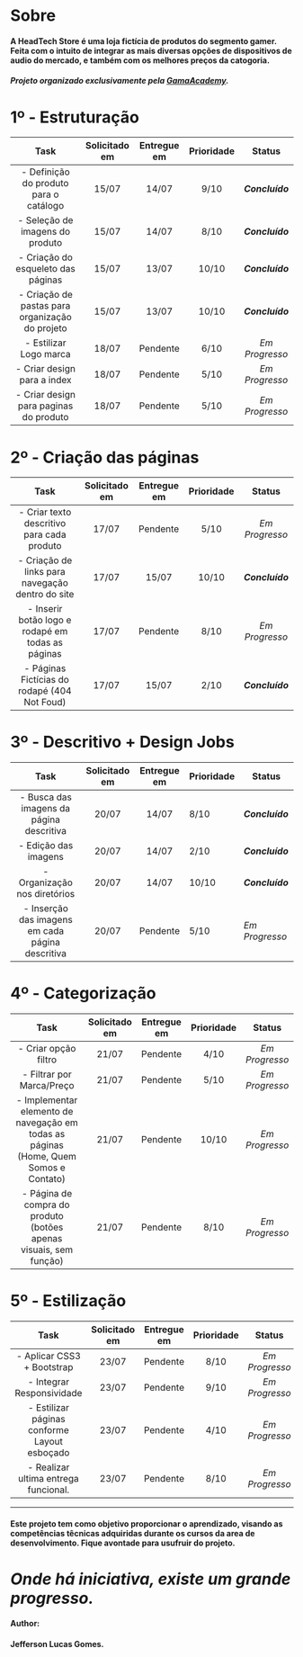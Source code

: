 # Sobre

#### A HeadTech Store é uma loja fictícia de produtos do segmento gamer. Feita com o intuito de integrar as mais diversas opções de dispositivos de audio do mercado, e também com os melhores preços da catogoria.

#### *Projeto organizado exclusivamente pela [GamaAcademy](https://www.gama.academy/).*



# 1º - Estruturação

|                   Task                   | Solicitado em | Entregue em | Prioridade |     Status      |
| :--------------------------------------: | :-----------: | :---------: | :--------: | :-------------: |
|  - Definição do produto para o catálogo  |     15/07     |    14/07    |    9/10    | ***Concluído*** |
|     - Seleção de imagens do produto      |     15/07     |    14/07    |    8/10    | ***Concluído*** |
|    - Criação do esqueleto das páginas    |     15/07     |    13/07    |   10/10    | ***Concluído*** |
| - Criação de pastas para organização do projeto |     15/07     |    13/07    |   10/10    | ***Concluído*** |
|          - Estilizar Logo marca          |     18/07     |  Pendente   |    6/10    | *Em Progresso*  |
|       - Criar design para a index        |     18/07     |  Pendente   |    5/10    | *Em Progresso*  |
|  - Criar design para paginas do produto  |     18/07     |  Pendente   |    5/10    | *Em Progresso*  |



# 2º - Criação das páginas

|                   Task                   | Solicitado em | Entregue em | Prioridade |     Status      |
| :--------------------------------------: | :-----------: | :---------: | :--------: | :-------------: |
| - Criar texto descritivo para cada produto |     17/07     |  Pendente   |    5/10    | *Em Progresso*  |
| - Criação de links para navegação dentro do site |     17/07     |    15/07    |   10/10    | ***Concluído*** |
| - Inserir botão logo e rodapé em todas as páginas |     17/07     |  Pendente   |    8/10    | *Em Progresso*  |
| - Páginas Fictícias do rodapé (404 Not Foud) |     17/07     |    15/07    |    2/10    | ***Concluído*** |



# 3º - Descritivo + Design Jobs

|                   Task                   | Solicitado em | Entregue em | Prioridade | Status          |
| :--------------------------------------: | :-----------: | :---------: | ---------- | --------------- |
| - Busca das imagens da página descritiva |     20/07     |    14/07    | 8/10       | ***Concluído*** |
|           - Edição das imagens           |     20/07     |    14/07    | 2/10       | ***Concluído*** |
|       - Organização nos diretórios       |     20/07     |    14/07    | 10/10      | ***Concluído*** |
| - Inserção das imagens em cada página descritiva |     20/07     |  Pendente   | 5/10       | *Em Progresso*  |



# 4º - Categorização

|                   Task                   | Solicitado em | Entregue em | Prioridade |     Status     |
| :--------------------------------------: | :-----------: | :---------: | :--------: | :------------: |
|           - Criar opção filtro           |     21/07     |  Pendente   |    4/10    | *Em Progresso* |
|        - Filtrar por Marca/Preço         |     21/07     |  Pendente   |    5/10    | *Em Progresso* |
| - Implementar elemento de navegação em todas as páginas (Home, Quem Somos e Contato) |     21/07     |  Pendente   |   10/10    | *Em Progresso* |
| - Página de compra do produto (botões apenas visuais, sem função) |     21/07     |  Pendente   |    8/10    | *Em Progresso* |



# 5º - Estilização

|                   Task                   | Solicitado em | Entregue em | Prioridade |     Status     |
| :--------------------------------------: | :-----------: | :---------: | :--------: | :------------: |
|        - Aplicar CSS3 + Bootstrap        |     23/07     |  Pendente   |    8/10    | *Em Progresso* |
|        - Integrar Responsividade         |     23/07     |  Pendente   |    9/10    | *Em Progresso* |
| - Estilizar páginas conforme Layout esboçado |     23/07     |  Pendente   |    4/10    | *Em Progresso* |
|   - Realizar ultima entrega funcional.   |     23/07     |  Pendente   |    8/10    | *Em Progresso* |

------

#### Este projeto tem como objetivo proporcionar o aprendizado, visando as competências têcnicas adquiridas durante os cursos da area de desenvolvimento. Fique avontade para usufruir do projeto.



# *Onde há iniciativa, existe um grande progresso.*




#### Author:
#### Jefferson Lucas Gomes.
